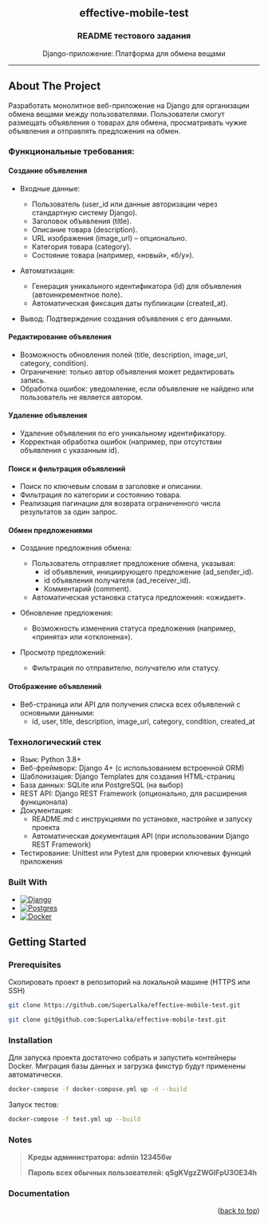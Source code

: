 <!-- PROJECT LOGO -->
<div align="center">
  <h2>effective-mobile-test</h2>

  <h3 align="center">README тестового задания</h3>

  <p align="center">
    Django-приложение: Платформа для обмена вещами
  </p>
</div>

<a name="readme-top"></a>

<hr>

<!-- ABOUT THE PROJECT -->
## About The Project

Разработать монолитное веб-приложение на Django для организации обмена вещами между пользователями.
Пользователи смогут размещать объявления о товарах для обмена, просматривать чужие объявления и отправлять предложения на обмен. 

### Функциональные требования:

#### Создание объявления
* Входные данные:
  - Пользователь (user_id или данные авторизации через стандартную систему Django).
  - Заголовок объявления (title).
  - Описание товара (description).
  - URL изображения (image_url) – опционально.
  - Категория товара (category).
  - Состояние товара (например, «новый», «б/у»).

* Автоматизация:
  - Генерация уникального идентификатора (id) для объявления (автоинкрементное поле).
  - Автоматическая фиксация даты публикации (created_at).

* Вывод: Подтверждение создания объявления с его данными.

#### Редактирование объявления
- Возможность обновления полей (title, description, image_url, category, condition).
- Ограничение: только автор объявления может редактировать запись.
- Обработка ошибок: уведомление, если объявление не найдено или пользователь не является автором.

#### Удаление объявления
- Удаление объявления по его уникальному идентификатору.
- Корректная обработка ошибок (например, при отсутствии объявления с указанным id).

#### Поиск и фильтрация объявлений
- Поиск по ключевым словам в заголовке и описании.
- Фильтрация по категории и состоянию товара.
- Реализация пагинации для возврата ограниченного числа результатов за один запрос.

#### Обмен предложениями
* Создание предложения обмена:
  - Пользователь отправляет предложение обмена, указывая:
    - id объявления, инициирующего предложение (ad_sender_id).
    - id объявления получателя (ad_receiver_id).
    - Комментарий (comment).
  - Автоматическая установка статуса предложения: «ожидает».

* Обновление предложения:
  - Возможность изменения статуса предложения (например, «принята» или «отклонена»).

* Просмотр предложений:
  - Фильтрация по отправителю, получателю или статусу.

#### Отображение объявлений
* Веб-страница или API для получения списка всех объявлений с основными данными:
  - id, user, title, description, image_url, category, condition, created_at

 
### Технологический стек
* Язык: Python 3.8+
* Веб-фреймворк: Django 4+ (с использованием встроенной ORM)
* Шаблонизация: Django Templates для создания HTML-страниц
* База данных: SQLite или PostgreSQL (на выбор)
* REST API: Django REST Framework (опционально, для расширения функционала)
* Документация:
  - README.md с инструкциями по установке, настройке и запуску проекта
  - Автоматическая документация API (при использовании Django REST Framework)
* Тестирование: Unittest или Pytest для проверки ключевых функций приложения


### Built With

* [![Django][Django-badge]][Django-url]
* [![Postgres][Postgres-badge]][Postgres-url]
* [![Docker][Docker-badge]][Docker-url]


<!-- GETTING STARTED -->
## Getting Started

### Prerequisites

Скопировать проект в репозиторий на локальной машине (HTTPS или SSH)
  ```sh
  git clone https://github.com/SuperLalka/effective-mobile-test.git
  ```
  ```sh
  git clone git@github.com:SuperLalka/effective-mobile-test.git
  ```

### Installation

Для запуска проекта достаточно собрать и запустить контейнеры Docker.
Миграция базы данных и загрузка фикстур будут применены автоматически.

```sh
docker-compose -f docker-compose.yml up -d --build
```

Запуск тестов:
```sh
docker-compose -f test.yml up --build
```

### Notes

> <b>Креды администратора: admin 123456w</b>
> 
> <b>Пароль всех обычных пользователей: qSgKVgzZWGIFpU3OE34h</b>


### Documentation

<p align="right">(<a href="#readme-top">back to top</a>)</p>

<!-- MARKDOWN LINKS & IMAGES -->
<!-- https://www.markdownguide.org/basic-syntax/#reference-style-links -->
[Django-badge]: https://img.shields.io/badge/django-%23092E20.svg?style=for-the-badge&logo=django&logoColor=white
[Django-url]: https://docs.djangoproject.com/
[Postgres-badge]: https://img.shields.io/badge/postgresql-%234169E1.svg?style=for-the-badge&logo=postgresql&logoColor=white
[Postgres-url]: https://www.postgresql.org/
[Docker-badge]: https://img.shields.io/badge/docker-%230db7ed.svg?style=for-the-badge&logo=docker&logoColor=white
[Docker-url]: https://www.docker.com/
